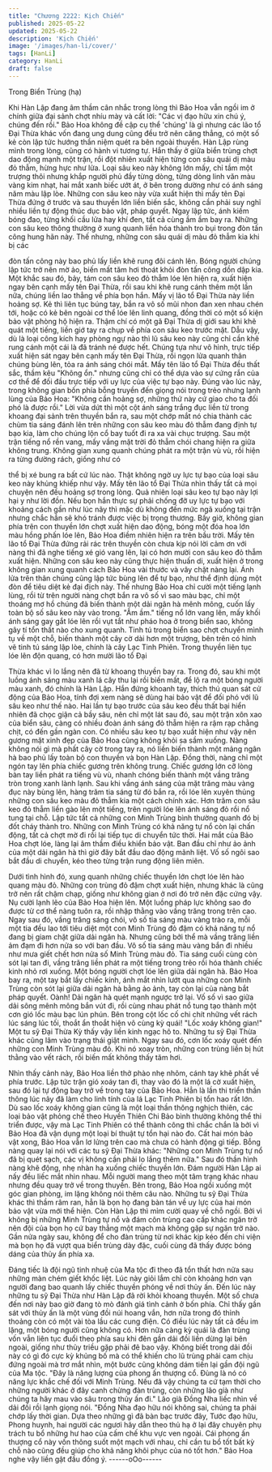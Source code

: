 ```yaml
---
title: "Chương 2222: Kịch Chiến"
published: 2025-05-22
updated: 2025-05-22
description: 'Kịch Chiến'
image: '/images/han-li/cover/'
tags: [HanLi]
category: HanLi
draft: false
---
```


Trong Biển Trùng (hạ)

Khi Hàn Lập đang âm thầm cân nhắc trong lòng thì Bảo Hoa vẫn
ngồi im ở chính giữa đại sảnh chợt nhíu mày và cất lời:
"Các vị đạo hữu xin chú ý, chúng đến rồi."
Bảo Hoa không đề cập cụ thể 'chúng' là gì nhưng các lão tổ Đại
Thừa khác vốn đang ung dung cũng đều trở nên căng thẳng, có
một số kẻ còn lập tức hướng thần niệm quét ra bên ngoài thuyền.
Hàn Lập rùng mình trong lòng, cũng có hành vi tương tự.
Hắn thấy ở giữa biển trùng chợt dao động mạnh một trận, rồi đột
nhiên xuất hiện từng con sâu quái dị màu đỏ thẫm, hừng hực như
lửa.
Loại sâu keo này không lớn mấy, chỉ tầm một trượng thôi nhưng
khắp người phủ đầy từng dòng, từng dòng linh văn màu vàng kim
nhạt, hai mắt xanh biếc ướt át, ở bên trong dường như có ánh
sáng năm màu lập lòe.
Những con sâu keo này vừa xuất hiện thì mấy tên Đại Thừa đứng
ở trước và sau thuyền lớn liền biến sắc, không cần phải suy nghĩ
nhiều liền tự động thúc dục bảo vật, pháp quyết.
Ngay lập tức, ánh kiếm bóng đao, từng khối cầu lửa hay khí đen,
tất cả cùng ầm ầm bay ra.
Những con sâu keo thông thường ở xung quanh liền hóa thành
tro bụi trong đòn tấn công hung hãn này.
Thế nhưng, những con sâu quái dị màu đỏ thẫm kia khi bị các

đòn tấn công này bao phủ lấy liền khẽ rung đôi cánh lên. Bóng
người chúng lập tức trở nên mờ ảo, biến mất tăm hơi thoát khỏi
đòn tấn công dồn dập kia.
Một khắc sau đó, bảy, tám con sâu keo đỏ thẫm lóe lên hiện ra,
xuất hiện ngay bên cạnh mấy tên Đại Thừa, rồi sau khi khẽ rung
cánh thêm một lần nữa, chúng liền lao thẳng về phía bọn hắn.
Mấy vị lão tổ Đại Thừa này liền hoảng sợ. Kẻ thì liên tục búng tay,
bắn ra vô số mũi nhon đan xen nhau chén tới, hoặc có kẻ bên
ngoài cơ thể lóe lên linh quang, đồng thời có một số kiện bảo vật
phòng hộ hiện ra. Thậm chí có một gã Đại Thừa dị giới sau khi
khẽ quát một tiếng, liền giớ tay ra chụp về phía con sâu keo trước
mặt.
Dẫu vậy, dù là loại công kích hay phòng ngự nào thì lũ sâu keo
này cũng chỉ cần khẽ rung cánh một cái là đã tránh né được hết.
Chúng tựa như vô hình, trực tiếp xuất hiện sát ngay bên cạnh
mấy tên Đại Thừa, rồi ngọn lửa quanh thân chúng bùng lên, tỏa
ra ánh sáng chói mắt.
Mấy tên lão tổ Đại Thừa đều thất sắc, thầm kêu "Không ổn."
nhưng cũng chỉ có thể dựa vào sự cứng rắn của cơ thể để đối
đầu trực tiếp với uy lực của việc tự bạo này.
Đúng vào lúc này, trong không gian bốn phía bỗng truyền đến
giọng nói trong trẻo nhưng lạnh lùng của Bảo Hoa:
"Không cần hoảng sợ, những thứ này cứ giao cho ta đối phó là
được rồi."
Lời vừa dứt thì một cột ánh sáng trắng đục liền từ trong khoang
đại sảnh trên thuyền bắn ra, sau một chớp mắt nó chia thành các
chùm tia sáng đánh lên trên những con sâu keo màu đỏ thẫm
đang định tự bạo kia, làm cho chúng lộn cổ bay tuốt đi ra xa vài
chục trượng.
Sau một trận tiếng nổ rền vang, mấy vầng mặt trời đỏ thẫm chói
chang hiện ra giữa không trung. Không gian xung quanh chúng
phát ra một trận vù vù, rồi hiện ra từng đường rách, giống như có

thể bị xé bung ra bất cứ lúc nào.
Thật không ngờ uy lực tự bạo của loại sâu keo này khủng khiếp
như vậy.
Mấy tên lão tổ Đại Thừa nhìn thấy tất cả mọi chuyện nên đều
hoảng sợ trong lòng.
Quả nhiên loại sâu keo tự bạo này lợi hại y như lời đồn. Nếu bọn
hắn thực sự phải chống đỡ uy lực tự bạo với khoảng cách gần
như lúc nãy thì mặc dù không đến mức ngã xuống tại trận nhưng
chắc hẳn sẽ khó tránh được việc bị trọng thương.
Bấy giờ, không gian phía trên con thuyền lớn chợt xuất hiện dao
động, bóng một đóa hoa lớn màu hồng phấn lóe lên, Bảo Hoa
điềm nhiên hiện ra trên bầu trời.
Mấy tên lão tổ Đại Thừa đứng rải rác trên thuyền còn chưa kịp nói
lời cảm ơn với nàng thì đã nghe tiếng xé gió vang lên, lại có hơn
mười con sâu keo đỏ thẫm xuất hiện.
Những con sâu keo này cũng thực hiện thuấn di, xuất hiện ở
trong không gian xung quanh cách Bảo Hoa vài thước và vây chặt
nàng lại. Ánh lửa trên thân chúng cũng lập tức bùng lên để tự
bạo, như thể định dùng một đòn để tiêu diệt kẻ đại địch này.
Thế nhưng Bảo Hoa chỉ cười một tiếng lạnh lùng, rồi từ trên
người nàng chợt bắn ra vô số vì sao màu bạc, chỉ một thoáng mơ
hồ chúng đã biến thành một dải ngân hà mênh mông, cuốn lấy
toàn bộ số sâu keo này vào trong.
"Ầm ầm." tiếng nổ lớn vang lên, mấy khối ánh sáng gay gắt lóe
lên rồi vụt tắt như pháo hoa ở trong biển sao, không gây tí tổn
thất nào cho xung quanh.
Tinh tú trong biển sao chợt chuyển mình tụ về một chỗ, biến
thành một cây cờ dài hơn một trượng, bên trên có hình vẽ tinh tú
sáng lập lòe, chính là cây Lạc Tinh Phiên.
Trong thuyền liên tục lóe lên độn quang, có hơn mười lão tổ Đại

Thừa khác vì lo lắng nên đã từ khoang thuyền bay ra.
Trong đó, sau khi một luồng ánh sáng màu xanh lá cây thu lại rồi
biến mất, để lộ ra một bóng người màu xanh, đó chính là Hàn
Lập.
Hắn đứng khoanh tay, thích thú quan sát cử động của Bảo Hoa,
tính đợi xem nàng sẽ dùng hai bảo vật để đối phó với lũ sâu keo
như thế nào.
Hai lần tự bạo trước của sâu keo đều thất bại hiển nhiên đã chọc
giận cả bầy sâu, nên chỉ một lát sau đó, sau một trận xôn xao của
biển sâu, càng có nhiều đoàn ánh sáng đỏ thẫm hiện ra rậm rạp
chằng chịt, có đến gần ngàn con. Có nhiều sâu keo tự bạo xuất
hiện như vậy nên gương mặt xinh đẹp của Bảo Hoa cũng không
khỏi sa sầm xuống. Nàng không nói gì mà phất cây cờ trong tay
ra, nó liền biến thành một mảng ngân hà bao phủ lấy toàn bộ con
thuyền và bọn Hàn Lập. Đồng thời, nàng chỉ một ngón tay lên
phía chiếc gương trên không trung.
Chiếc gương lớn cỡ lòng bàn tay liền phát ra tiếng vù vù, nhanh
chóng biến thành một vầng trăng tròn trong xanh lành lạnh. Sau
khi vầng ánh sáng của mặt trăng màu vàng đục này bùng lên,
hàng trăm tia sáng từ đó bắn ra, rồi lóe lên xuyên thủng những
con sâu keo màu đỏ thẫm kia một cách chính xác.
Hơn trăm con sâu keo đỏ thẫm liền gào lên một tiếng, trên người
lóe lên ánh sáng đỏ rồi nổ tung tại chỗ. Lập tức tất cả những con
Minh Trùng bình thường quanh đó bị đốt cháy thành tro.
Những con Minh Trùng có khả năng tự nổ còn lại chấn động, tất
cả chợt mờ đi rồi lại tiếp tục di chuyển tức thời.
Hai mắt của Bảo Hoa chợt lóe, làng lại âm thầm điều khiển bảo
vật.
Ban đầu chỉ như ảo ảnh của một dải ngân hà thì giờ đây bắt đầu
dao động mãnh liệt. Vố số ngôi sao bắt đầu di chuyển, kéo theo
từng trận rung động liên miên.

Dưới tình hình đó, xung quanh những chiếc thuyền lớn chợt lóe
lên hào quang màu đỏ. Những con trùng đỏ đậm chợt xuất hiện,
nhưng khác là cũng trở nên rất chậm chạp, giống như không gian
ở nơi đó trở nên đặc cứng vậy.
Nụ cười lạnh lẽo của Bảo Hoa hiện lên. Một luồng pháp lực không
sao đo được từ cơ thể nàng tuôn ra, rồi nhập thằng vào vầng
trăng trong trên cao.
Ngay sau đó, vầng trăng sáng chói, vô số tia sáng màu vàng trào
ra, mỗi một tia đều lao tới tiêu diệt một con Minh Trùng đỏ đậm có
khả năng tự nổ đang bị giam chặt giữa dải ngân hà. Nhưng cũng
bởi thể mà vầng trăng liền ảm đạm đi hơn nửa so với ban đầu.
Vô số tia sáng màu vàng bắn đi nhiều như mưa giết chết hơn nửa
số Minh Trùng màu đỏ. Tia sáng cuối cùng còn sót lại tan đi, vầng
trăng liền phát ra một tiếng trong trẻo rồi hóa thành chiếc kinh nhỏ
rơi xuống.
Một bóng người chợt lóe lên giữa dải ngân hà. Bảo Hoa bay ra,
một tay bắt lấy chiếc kính, ánh mắt nhìn lướt qua những con Minh
Trùng còn sót lại giữa dải ngân hà bằng ảo ảnh, tay còn lại của
nàng bắt pháp quyết.
Oành!
Dải ngân hà quét mạnh ngược trở lại. Vố số vì sao giữa dải sông
mênh mông bắn vút đi, rồi cùng nhau phát nổ tung tạo thành một
cơn gió lốc màu bạc lún phún. Bên trong cột lốc cố chi chít những
vết rách lúc sáng lúc tối, thoắt ẩn thoắt hiện vô cùng kỳ quái!
"Lốc xoáy không gian!"
Một tu sỹ Đại Thừa Kỳ thấy vậy liền kinh ngạc hô to.
Những tu sỹ Đại Thừa khác cũng lâm vào trạng thái giật mình.
Ngay sau đó, cơn lốc xoáy quét đến những con Minh Trùng màu
đỏ. Khi nó xoay tròn, những con trùng liền bị hút thằng vào vết
rách, rồi biến mất không thấy tăm hơi.

Nhìn thấy cảnh này, Bảo Hoa liền thở phào nhẹ nhõm, cánh tay
khẽ phất về phía trước.
Lập tức trận gió xoáy tan đi, thay vào đó là một lá cờ xuất hiện,
sau đó lại tự động bay trở về trong tay của Bảo Hoa.
Hẳn là lần thi triển thần thông lúc nãy đã làm cho linh tính của lá
Lạc Tinh Phiên bị tổn hao rất lớn.
Dù sao lốc xoáy không gian cũng là một loại thần thông nghịch
thiên, các loại bảo vật phỏng chế theo Huyền Thiên Chi Bảo bình
thường không thể thi triển được, vậy mà Lạc Tinh Phiên có thể
thành công thì chắc chắn là bởi vì Bảo Hoa đã vận dụng một loại
bí thuật tự tổn hại nào đo.
Cất hai món bảo vật xong, Bảo Hoa vẫn lơ lửng trên cao mà chưa
có hành động gì tiếp. Bỗng nàng quay lại nói với các tu sỹ Đại
Thừa khác: "Những con Minh Trùng tự nổ đã bị quét sạch, các vị
không cần phải lo lắng thêm nữa." Sau đó thần hình nàng khẽ
động, nhẹ nhàn hạ xuống chiếc thuyền lớn.
Đám người Hàn Lập ai nấy đều liếc mắt nhìn nhau. Mỗi người
mang theo một tâm trạng khác nhau nhưng đều quay trở về trong
thuyền.
Bên trong, Bảo Hoa ngồi xuống một góc gian phòng, im lặng
không nói thêm câu nào.
Những tu sỹ Đại Thừa khác thì thầm râm ran, hẳn là bọn họ đang
bàn tán về uy lực của hai món bảo vật vừa mới thể hiện. Còn Hàn
Lập thì mỉm cười quay về chỗ ngồi.
Bởi vì không bị những Minh Trùng tự nổ và đám côn trùng cao
cấp khác ngăn trở nên đội của bọn họ cứ bay thẳng một mạch mà
không gặp sự ngăn trở nào.
Gần nửa ngày sau, không để cho đàn trùng từ nơi khác kịp kéo
đến chi viện mà bọn họ đã vượt qua biển trùng dày đặc, cuối
cùng đã thấy được bóng dáng của thủy ấn phía xa.

Đáng tiếc là đội ngũ tinh nhuệ của Ma tộc đi theo đã tổn thất hơn
nửa sau những màn chém giết khốc liệt. Lúc này giỏi lắm chỉ còn
khoảng hơn vạn người đang bao quanh lấy chiếc thuyền phóng
về nơi thủy ấn.
Đến lúc này những tu sỹ Đại Thừa như Hàn Lập đã rời khỏi
khoang thuyền. Một số chưa đến nơi này bao giờ đang tò mò
đánh giá tình cảnh ở bốn phía.
Chỉ thấy gần sát với thủy ấn là một vùng đồi núi hoang vắn, hơn
nữa trong đó thỉnh thoảng còn có một vài tòa lầu các cung điện.
Có điều lúc này tất cả đều im lặng, một bóng người cũng không
có.
Hơn nữa càng kỳ quái là đàn trùng vốn vẫn liên tục đuổi theo phía
sau khi đên gần dải đồi liền dừng lại bên ngoài, giống như thủy
triều gặp phải đê bao vậy. Không biết trong dải đồi này có gì đó
cực kỳ khủng bố mà có thể khiến cho lũ trùng phải cam chịu đứng
ngoài mà trơ mắt nhìn, một bước cũng không dám tiến lại gần đội
ngũ của Ma tộc.
"Đây là năng lượng của phong ấn thượng cổ. Đùng là nó có năng
lực khắc chế đối với Minh Trùng. Nếu đã vậy chúng ta cứ tạm thời
cho những người khác ở đây canh chừng đàn trùng, còn những
lão già như chúng ta hãy mau vào sâu trong thủy ấn đi." Lão già
Đồng Nha liếc nhìn về dải đồi rồi lạnh giọng nói.
"Đồng Nha đạo hữu nói không sai, chúng ta phải chớp lấy thời
gian. Dựa theo những gì đã bàn bạc trước đây, Tước đạo hữu,
Phong huynh, hai người các ngươi hãy dẫn theo thủ hạ ở lại đây
chuyên phụ trách tu bổ những hư hao của cấm chế khu vực ven
ngoài. Cái phong ấn thượng cổ này vốn thông suốt một mạch với
nhau, chỉ cần tu bổ tốt bất kỳ chỗ nào cũng đều giúp cho khả
năng khôi phục của nó tốt hơn." Bảo Hoa nghe vậy liền gật đầu
đồng ý.
------oOo------
